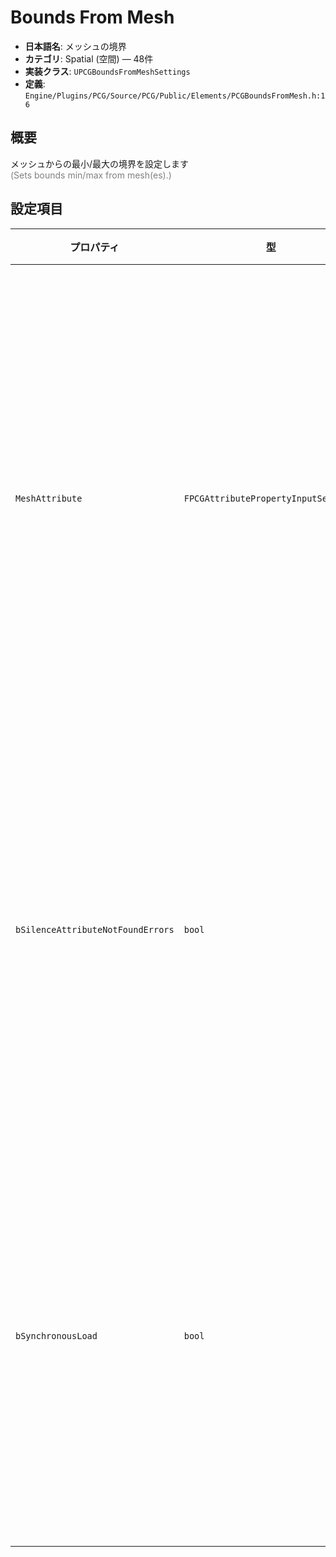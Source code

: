 # Bounds From Mesh

- **日本語名**: メッシュの境界
- **カテゴリ**: Spatial (空間) — 48件
- **実装クラス**: `UPCGBoundsFromMeshSettings`
- **定義**: `Engine/Plugins/PCG/Source/PCG/Public/Elements/PCGBoundsFromMesh.h:16`

## 概要

メッシュからの最小/最大の境界を設定します<br><span style='color:gray'>(Sets bounds min/max from mesh(es).)</span>

## 設定項目


| プロパティ | 型 | 初期値 | 説明 |
| --- | --- | --- | --- |
| `MeshAttribute` | `FPCGAttributePropertyInputSelector` | なし | 境界計算に利用するメッシュを取得するための属性セレクタ。ポイントに格納したソフト参照やコンポーネント情報をここで指定します。 |
| `bSilenceAttributeNotFoundErrors` | `bool` | `false` | 必要な属性が入力データに存在しない場合でも警告を抑制します。大量のバリエーションを扱う検証時に便利です。 |
| `bSynchronousLoad` | `bool` | `false` | メッシュを同期ロードします。既定では非同期ロードなので、依存関係の確認やデバッグ時のみ `true` にするのが安全です。 |
